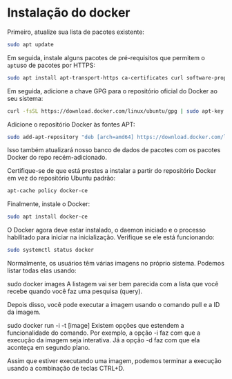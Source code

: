 # Instalação do docker 
Primeiro, atualize sua lista de pacotes existente:

```bash
sudo apt update
```

Em seguida, instale alguns pacotes de pré-requisitos que permitem o `apt`uso de pacotes por HTTPS:

```bash
sudo apt install apt-transport-https ca-certificates curl software-properties-common
```
Em seguida, adicione a chave GPG para o repositório oficial do Docker ao seu sistema:

```bash
curl -fsSL https://download.docker.com/linux/ubuntu/gpg | sudo apt-key add -
```
Adicione o repositório Docker às fontes APT:

```bash
sudo add-apt-repository "deb [arch=amd64] https://download.docker.com/linux/ubuntu focal stable"
```
Isso também atualizará nosso banco de dados de pacotes com os pacotes Docker do repo recém-adicionado.

Certifique-se de que está prestes a instalar a partir do repositório Docker em vez do repositório Ubuntu padrão:

```bash
apt-cache policy docker-ce
```
Finalmente, instale o Docker:

```bash
sudo apt install docker-ce
```

O Docker agora deve estar instalado, o daemon iniciado e o processo habilitado para iniciar na inicialização. Verifique se ele está funcionando:

```bash
sudo systemctl status docker

```
Normalmente, os usuários têm várias imagens no próprio sistema. Podemos listar todas elas usando:

sudo docker images
A listagem vai ser bem parecida com a lista que você recebe quando você faz uma pesquisa (query).

Depois disso, você pode executar a imagem usando o comando pull e a ID da imagem.

sudo docker run -i -t [image]
Existem opções que estendem a funcionalidade do comando. Por exemplo, a opção -i faz com que a execução da imagem seja interativa. Já a opção -d faz com que ela aconteça em segundo plano.

Assim que estiver executando uma imagem, podemos terminar a execução usando a combinação de teclas CTRL+D.